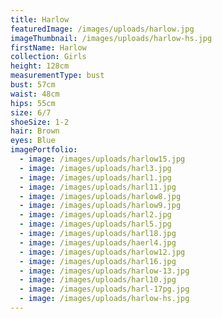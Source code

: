 ```yaml
---
title: Harlow
featuredImage: /images/uploads/harlow.jpg
imageThumbnail: /images/uploads/harlow-hs.jpg
firstName: Harlow
collection: Girls
height: 128cm
measurementType: bust
bust: 57cm
waist: 48cm
hips: 55cm
size: 6/7
shoeSize: 1-2
hair: Brown
eyes: Blue
imagePortfolio:
  - image: /images/uploads/harlow15.jpg
  - image: /images/uploads/harl3.jpg
  - image: /images/uploads/harl1.jpg
  - image: /images/uploads/harl11.jpg
  - image: /images/uploads/harlow8.jpg
  - image: /images/uploads/harlow9.jpg
  - image: /images/uploads/harl2.jpg
  - image: /images/uploads/harl5.jpg
  - image: /images/uploads/harl18.jpg
  - image: /images/uploads/haerl4.jpg
  - image: /images/uploads/harlow12.jpg
  - image: /images/uploads/harl16.jpg
  - image: /images/uploads/harlow-13.jpg
  - image: /images/uploads/harl10.jpg
  - image: /images/uploads/harl-17pg.jpg
  - image: /images/uploads/harlow-hs.jpg
---
```


